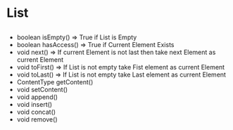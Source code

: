 # List

##
- boolean isEmpty() => True if List is Empty
- boolean hasAccess() => True if Current Element Exists
- void next() => If current Element is not last then take next Element as current Element
- void toFirst() => If List is not empty take Fist element as current Element 
- void toLast() => If List is not empty take Last element as current Element 
- ContentType getContent()
- void setContent()
- void append()
- void insert()
- void concat()
- void remove()
